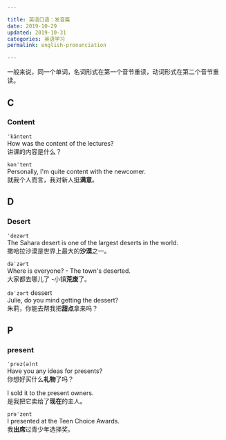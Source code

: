 ```yaml
---

title: 英语口语：发音篇   
date: 2019-10-29  
updated: 2019-10-31  
categories: 英语学习  
permalink: english-pronunciation  

---
```



一般来说，同一个单词，名词形式在第一个音节重读，动词形式在第二个音节重读。


<!-- more -->

## C

### Content

`ˈkäntent`  
How was the content of the lectures?   
讲课的内容是什么？  

`kənˈtent`  
Personally, I'm quite content with the newcomer.   
就我个人而言，我对新人挺**满意**。  



## D

### Desert

`ˈdezərt`   
The Sahara desert is one of the largest deserts in the world.   
撒哈拉沙漠是世界上最大的**沙漠**之一。


`dəˈzərt`   
Where is everyone? - The town's deserted.   
大家都去哪儿了 -小镇**荒废**了。


`dəˈzərt` dessert  
Julie, do you mind getting the dessert?   
朱莉，你能去帮我把**甜点**拿来吗？  



## P

### present

`ˈprez(ə)nt`  
Have you any ideas for presents?   
你想好买什么**礼物**了吗？  

I sold it to the present owners.   
是我把它卖给了**现在**的主人。


`prəˈzent`  
I presented at the Teen Choice Awards.   
我**出席**过青少年选择奖。
